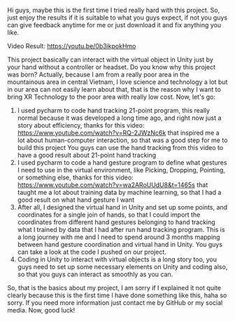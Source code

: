 Hi guys, maybe this is the first time I tried really hard with this project. So, just enjoy the results if it is suitable to what you guys expect, if not you guys can give feedback anytime for me or just download it and fix anything you like.

Video Result: https://youtu.be/0b3ikpokHmo

This project basically can interact with the virtual object in Unity just by your hand without a controller or headset. Do you know why this project was born? Actually, because I am from a really poor area in the mountainous area in central Vietnam, I love science and technology a lot but in our area can not easily learn about that, that is the reason why I want to bring XR Technology to the poor area with really low cost.
Now, let's go:
1. I used pycharm to code hand tracking 21-point program, this really normal because it was developed a long time ago, and right now just a story about efficiency, thanks for this video: https://www.youtube.com/watch?v=RQ-2JWzNc6k that inspired me a lot about human-computer interaction, so that was a good step for me to build this project
You guys can use the hand tracking from this video to have a good result about 21-point hand tracking
2. I used pycharm to code a hand gesture program to define what gestures I need to use in the virtual environment, like Picking, Dropping, Pointing, or something else, thanks for this video:  https://www.youtube.com/watch?v=wa2ARoUUdU8&t=1465s that taught me a lot about training data by machine learning, so that I had a good result on what hand gesture I want
3. After all, I designed the virtual hand in Unity and set up some points, and coordinates for a single join of hands, so that I could import the coordinates from different hand gestures belonging to hand tracking what I trained by data that I had after run hand tracking program.
This is a long journey with me and I need to spend around 3 months mapping between hand gesture coordination and virtual hand in Unity. You guys can take a look at the code I pushed on our project.
4. Coding in Unity to interact with virtual objects is a long story too, you guys need to set up some necessary elements on Unity and coding also, so that you guys can interact as smoothly as you can.

So, that is the basics about my project, I am sorry if I explained it not quite clearly because this is the first time I have done something like this, haha so sorry. If you need more information just contact me by GitHub or my social media.
Now, good luck!
